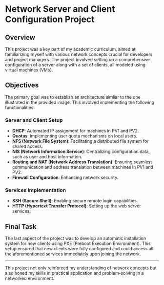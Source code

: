 # Network Server and Client Configuration Project

## Overview
This project was a key part of my academic curriculum, aimed at familiarizing myself with various network concepts crucial for developers and project managers. The project involved setting up a comprehensive configuration of a server along with a set of clients, all modeled using virtual machines (VMs).

## Objectives
The primary goal was to establish an architecture similar to the one illustrated in the provided image. This involved implementing the following functionalities:

### Server and Client Setup
- **DHCP**: Automated IP assignment for machines in PV1 and PV2.
- **Quotas**: Implementing user quota mechanisms on local users.
- **NFS (Network File System)**: Facilitating a distributed file system for shared access.
- **NIS (Network Information Service)**: Centralizing configuration data, such as user and host information.
- **Routing and NAT (Network Address Translation)**: Ensuring seamless communication and address translation between machines in PV1 and PV2.
- **Firewall Configuration**: Enhancing network security.

### Services Implementation
- **SSH (Secure Shell)**: Enabling secure remote login capabilities.
- **HTTP (Hypertext Transfer Protocol)**: Setting up the web server services.

## Final Task
The last aspect of the project was to develop an automatic installation system for new clients using PXE (Preboot Execution Environment). This setup ensured that new clients were fully configured and could access all the aforementioned services immediately upon joining the network.

---

This project not only reinforced my understanding of network concepts but also honed my skills in practical application and problem-solving in a networked environment.

